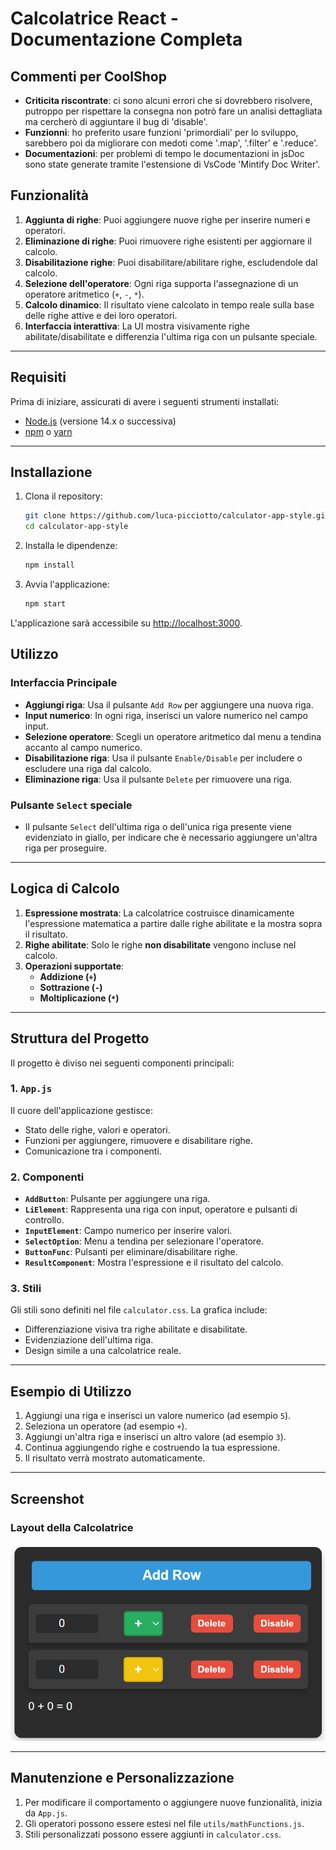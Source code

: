 # Calcolatrice React - Documentazione Completa

## Commenti per CoolShop
- **Criticita riscontrate**: ci sono alcuni errori che si dovrebbero risolvere, putroppo per rispettare la consegna non potrò fare un analisi dettagliata ma cercherò di aggiuntare il bug di 'disable'.
- **Funzionni**: ho preferito usare funzioni 'primordiali' per lo sviluppo, sarebbero poi da migliorare con medoti come '.map', '.filter' e '.reduce'.
- **Documentazioni**: per problemi di tempo le documentazioni in jsDoc sono state generate tramite l'estensione di VsCode 'Mintify Doc Writer'.

## Funzionalità
1. **Aggiunta di righe**: Puoi aggiungere nuove righe per inserire numeri e operatori.
2. **Eliminazione di righe**: Puoi rimuovere righe esistenti per aggiornare il calcolo.
3. **Disabilitazione righe**: Puoi disabilitare/abilitare righe, escludendole dal calcolo.
4. **Selezione dell'operatore**: Ogni riga supporta l'assegnazione di un operatore aritmetico (`+`, `-`, `*`).
5. **Calcolo dinamico**: Il risultato viene calcolato in tempo reale sulla base delle righe attive e dei loro operatori.
6. **Interfaccia interattiva**: La UI mostra visivamente righe abilitate/disabilitate e differenzia l'ultima riga con un pulsante speciale.

---

## Requisiti
Prima di iniziare, assicurati di avere i seguenti strumenti installati:
- [Node.js](https://nodejs.org) (versione 14.x o successiva)
- [npm](https://www.npmjs.com/) o [yarn](https://yarnpkg.com/)

---

## Installazione
1. Clona il repository:
   ```bash
   git clone https://github.com/luca-picciotto/calculator-app-style.git
   cd calculator-app-style
   ```

2. Installa le dipendenze:
   ```bash
   npm install
   ```

3. Avvia l'applicazione:
   ```bash
   npm start
   ```

L'applicazione sarà accessibile su [http://localhost:3000](http://localhost:3000).



## Utilizzo

### Interfaccia Principale
- **Aggiungi riga**: Usa il pulsante `Add Row` per aggiungere una nuova riga.
- **Input numerico**: In ogni riga, inserisci un valore numerico nel campo input.
- **Selezione operatore**: Scegli un operatore aritmetico dal menu a tendina accanto al campo numerico.
- **Disabilitazione riga**: Usa il pulsante `Enable/Disable` per includere o escludere una riga dal calcolo.
- **Eliminazione riga**: Usa il pulsante `Delete` per rimuovere una riga.

### Pulsante `Select` speciale
- Il pulsante `Select` dell'ultima riga o dell'unica riga presente viene evidenziato in giallo, per indicare che è necessario aggiungere un'altra riga per proseguire.

---

## Logica di Calcolo
1. **Espressione mostrata**: La calcolatrice costruisce dinamicamente l'espressione matematica a partire dalle righe abilitate e la mostra sopra il risultato.
2. **Righe abilitate**: Solo le righe **non disabilitate** vengono incluse nel calcolo.
3. **Operazioni supportate**:
   - **Addizione (`+`)**
   - **Sottrazione (`-`)**
   - **Moltiplicazione (`*`)**

---

## Struttura del Progetto
Il progetto è diviso nei seguenti componenti principali:

### 1. **`App.js`**
Il cuore dell'applicazione gestisce:
- Stato delle righe, valori e operatori.
- Funzioni per aggiungere, rimuovere e disabilitare righe.
- Comunicazione tra i componenti.

### 2. **Componenti**
- **`AddButton`**: Pulsante per aggiungere una riga.
- **`LiElement`**: Rappresenta una riga con input, operatore e pulsanti di controllo.
- **`InputElement`**: Campo numerico per inserire valori.
- **`SelectOption`**: Menu a tendina per selezionare l'operatore.
- **`ButtonFunc`**: Pulsanti per eliminare/disabilitare righe.
- **`ResultComponent`**: Mostra l'espressione e il risultato del calcolo.

### 3. **Stili**
Gli stili sono definiti nel file `calculator.css`. La grafica include:
- Differenziazione visiva tra righe abilitate e disabilitate.
- Evidenziazione dell'ultima riga.
- Design simile a una calcolatrice reale.

---

## Esempio di Utilizzo
1. Aggiungi una riga e inserisci un valore numerico (ad esempio `5`).
2. Seleziona un operatore (ad esempio `+`).
3. Aggiungi un'altra riga e inserisci un altro valore (ad esempio `3`).
4. Continua aggiungendo righe e costruendo la tua espressione.
5. Il risultato verrà mostrato automaticamente.

---

## Screenshot

### Layout della Calcolatrice
![Layout della Calcolatrice](src/img/screen-calculator.png)

---

## Manutenzione e Personalizzazione
1. Per modificare il comportamento o aggiungere nuove funzionalità, inizia da `App.js`.
2. Gli operatori possono essere estesi nel file `utils/mathFunctions.js`.
3. Stili personalizzati possono essere aggiunti in `calculator.css`.
